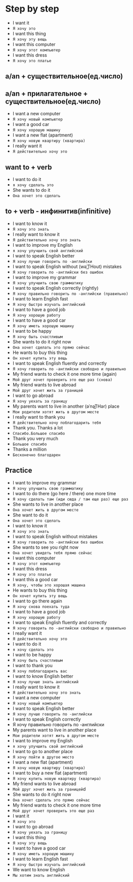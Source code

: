 # Step by step

* I want it
* `Я хочу это`
* I want this thing
* `Я хочу эту вещь`
* I want this computer
* `Я хочу этот компьютер`
* I want this dress
* `Я хочу это платье`

## a/an + существительное(ед.число)

## a/an + прилагательное + существительное(ед.число)

* I want a new computer
* `Я хочу новый компьютер`
* I want a good car
* `Я хочу хорошую машину`
* I want a new flat (apartment)
* `Я хочу новую квартиру (квартира)`
* I really want it
* `Я действительно хочу это`

## want to + verb

* I want to do it
* `я хочу сделать это`
* She wants to do it
* `Она хочет это сделать`

## to + verb - инфинитив(infinitive)

* I want to know it
* `Я хочу это знать`
* I really want to know it
* `Я действительно хочу это знать`
* I want to improve my English
* `я хочу улучшить свой английский`
* I want to speak English better
* `Я хочу лучше говорить по -английски`
* I want to speak English without (wəˈT͟Hout) mistakes
* `Я хочу говорить по -английски без ошибок`
* I want to improve my grammar
* `Я хочу улучшить свою грамматику`
* I want to speak English correctly (rightly)
* `Я хочу правильно говорить по -английски (правильно)`
* I want to learn English fast
* `Я хочу быстро изучать английский`
* I want to have a good job
* `Я хочу хорошую работу`
* I want to have a good car
* `Я хочу иметь хорошую машину`
* I want to be happy
* `Я хочу быть счастливым`
* She wants to do it right now
* `Она хочет сделать это прямо сейчас`
* He wants to buy this thing
* `Он хочет купить эту вещь`
* I want to speak English fluently and correctly
* `Я хочу говорить по -английски свободно и правильно`
* My friend wants to check it one more time (again)
* `Мой друг хочет проверить это еще раз (снова)`
* My friend wants to live abroad
* `Мой друг хочет жить за границей`
* I want to go abroad
* `Я хочу уехать за границу`
* My parents want to live in another (əˈnəT͟Hər) place
* `Мои родители хотят жить в другом месте`
* I really want to thank you
* `Я действительно хочу поблагодарить тебя`
* Thank you. Thanks a lot
* `Спасибо.Большое спасибо`
* Thank you very much
* `Большое спасибо`
* Thanks a million
* `Бесконечно благодарен`

## Practice

* I want to improve my grammar
* `Я хочу улучшить свою грамматику`
* I want to do there (go here / there) one more time
* `Я хочу сделать там (иди сюда / там еще раз) еще раз`
* She wants to live in another place
* `Она хочет жить в другом месте`
* She want to do it
* `Она хочет это сделать`
* I want to know it
* `Я хочу это знать`
* I want to speak English without mistakes
* `Я хочу говорить по -английски без ошибок`
* She wants to see you right now
* `Она хочет увидеть тебя прямо сейчас`
* I want this computer
* `Я хочу этот компьютер`
* I want this dress
* `Я хочу это платье`
* I want this a good car
* `Я хочу, чтобы это хорошая машина`
* He wants to buy this thing
* `Он хочет купить эту вещь`
* I want to go there again
* `Я хочу снова поехать туда`
* I want to have a good job
* `Я хочу хорошую работу`
* I want to speak English fluently and correctly
* `Я хочу говорить по -английски свободно и правильно`
* I really want it
* `Я действительно хочу это`
* I want to do it
* `я хочу сделать это`
* I want to be happy
* `Я хочу быть счастливым`
* I want to thank you
* `Я хочу поблагодарить вас`
* I want to know English better
* `Я хочу лучше знать английский`
* I really want to know it
* `Я действительно хочу это знать`
* I want a new computer
* `Я хочу новый компьютер`
* I want to speak English better
* `Я хочу лучше говорить по -английски`
* I want to speak English correctly
* Я хочу правильно говорить по -английски
* My parents want to live in another place
* `Мои родители хотят жить в другом месте`
* I want to improve my English
* `я хочу улучшить свой английский`
* I want to go to another place
* `Я хочу пойти в другое место`
* I want a new flat (apartment)
* `Я хочу новую квартиру (квартира)`
* I want to buy a new flat (apartment)
* `Я хочу купить новую квартиру (квартира)`
* My friend wants to live abroad
* `Мой друг хочет жить за границей`d
* She wants to do it right now
* `Она хочет сделать это прямо сейчас`
* My friend wants to check it one more time
* `Мой друг хочет проверить это еще раз`
* I want it
* `Я хочу это`
* I want to go abroad
* `Я хочу уехать за границу`
* I want this thing
* `Я хочу эту вещь`
* I want to have a good car
* `Я хочу иметь хорошую машину`
* I want to learn English fast
* `Я хочу быстро изучать английский`
* We want to know English
* `Мы хотим знать английский`
